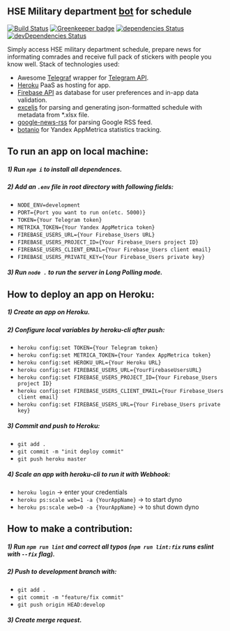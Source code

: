 ## HSE Military department [bot](https://t.me/hse_military_bot) for schedule
[![Build Status](https://travis-ci.org/mvshmakov/hse-military-bot.svg?branch=master)](https://travis-ci.org/mvshmakov/hse-military-bot) [![Greenkeeper badge](https://badges.greenkeeper.io/mvshmakov/hse-military-bot.svg)](https://greenkeeper.io/) [![dependencies Status](https://david-dm.org/mvshmakov/hse-military-bot/master/status.svg)](https://david-dm.org/mvshmakov/hse-military-bot/master) [![devDependencies Status](https://david-dm.org/mvshmakov/hse-military-bot/master/dev-status.svg)](https://david-dm.org/mvshmakov/hse-military-bot/master?type=dev)


Simply access HSE military department schedule, prepare news for informating comrades and receive full pack of stickers with people you know well.
Stack of technologies used: 
* Awesome [Telegraf](http://telegraf.js.org/) wrapper for [Telegram API](https://core.telegram.org/).
* [Heroku](https://heroku.com/) PaaS as hosting for app.
* [Firebase API](https://firebase.google.com/) as database for user preferences and in-app data validation.
* [exceljs](https://github.com/guyonroche/exceljs) for parsing and generating json-formatted schedule with metadata from \*.xlsx file.
* [google-news-rss](https://github.com/brh55/google-news-rss) for parsing Google RSS feed.
* [botanio](http://botan.io/) for Yandex AppMetrica statistics tracking.

## To run an app on local machine:
##### 1) Run `npm i` to install all dependences.
##### 2) Add an `.env` file in root directory with following fields:
* `NODE_ENV=development`
* `PORT={Port you want to run on(etc. 5000)}`
* `TOKEN={Your Telegram token}`
* `METRIKA_TOKEN={Your Yandex AppMetrica token}`
* `FIREBASE_USERS_URL={Your Firebase_Users URL}`
* `FIREBASE_USERS_PROJECT_ID={Your Firebase_Users project ID}`
* `FIREBASE_USERS_CLIENT_EMAIL={Your Firebase_Users client email}`
* `FIREBASE_USERS_PRIVATE_KEY={Your Firebase_Users private key}`
##### 3) Run `node .` to run the server in Long Polling mode.

## How to deploy an app on Heroku:
##### 1) Create an app on Heroku.
##### 2) Configure local variables by heroku-cli after push:
* `heroku config:set TOKEN={Your Telegram token}`
* `heroku config:set METRICA_TOKEN={Your Yandex AppMetrica token}`
* `heroku config:set HEROKU_URL={Your Heroku URL}`
* `heroku config:set FIREBASE_USERS_URL={YourFirebaseUsersURL}`
* `heroku config:set FIREBASE_USERS_PROJECT_ID={Your Firebase_Users project ID}`
* `heroku config:set FIREBASE_USERS_CLIENT_EMAIL={Your Firebase_Users client email}`
* `heroku config:set FIREBASE_USERS_URL={Your Firebase_Users private key}`
##### 3) Commit and push to Heroku:
* `git add .`
* `git commit -m "init deploy commit"`
* `git push heroku master`
##### 4) Scale an app with heroku-cli to run it with Webhook:
* `heroku login` -> enter your credentials
* `heroku ps:scale web=1 -a {YourAppName}` -> to start dyno
* `heroku ps:scale web=0 -a {YourAppName}` -> to shut down dyno

## How to make a contribution:
##### 1) Run `npm run lint` and correct all typos (`npm run lint:fix` runs eslint with `--fix` flag).
##### 2) Push to development branch with:
* `git add .`
* `git commit -m "feature/fix commit"`
* `git push origin HEAD:develop`
##### 3) Create merge request.
